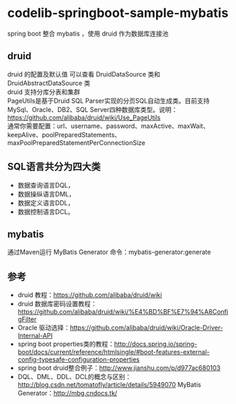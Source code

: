 # codelib-springboot-sample-mybatis
spring boot 整合 mybatis ，使用 druid 作为数据库连接池

## druid
druid 的配置及默认值 可以查看 DruidDataSource 类和 DruidAbstractDataSource 类<br>
druid 支持分库分表和集群<br>
PageUtils是基于Druid SQL Parser实现的分页SQL自动生成类。目前支持MySql、Oracle、DB2、SQL Server四种数据库类型。说明：https://github.com/alibaba/druid/wiki/Use_PageUtils<br>
通常你需要配置：url、username、password、maxActive、maxWait、keepAlive、poolPreparedStatements、maxPoolPreparedStatementPerConnectionSize<br>

## SQL语言共分为四大类
* 数据查询语言DQL，
* 数据操纵语言DML，
* 数据定义语言DDL，
* 数据控制语言DCL。

## mybatis
通过Maven运行 MyBatis Generator 命令：mybatis-generator:generate

## 参考
* druid 教程：https://github.com/alibaba/druid/wiki
* druid 数据库密码设置教程：https://github.com/alibaba/druid/wiki/%E4%BD%BF%E7%94%A8ConfigFilter
* Oracle 驱动选择：https://github.com/alibaba/druid/wiki/Oracle-Driver-Internal-API
* spring boot properties类的教程：http://docs.spring.io/spring-boot/docs/current/reference/htmlsingle/#boot-features-external-config-typesafe-configuration-properties
* spring boot druid整合例子：http://www.jianshu.com/p/d977ac680103
* DQL、DML、DDL、DCL的概念与区别：http://blog.csdn.net/tomatofly/article/details/5949070
MyBatis Generator：http://mbg.cndocs.tk/